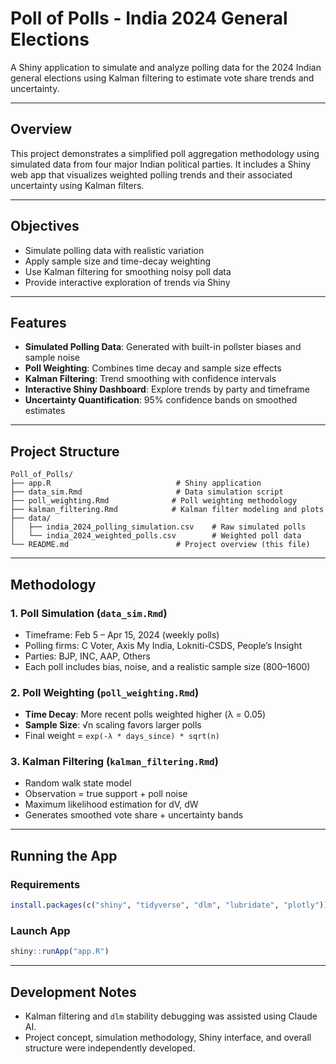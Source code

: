 # Poll of Polls - India 2024 General Elections

A Shiny application to simulate and analyze polling data for the 2024 Indian general elections using Kalman filtering to estimate vote share trends and uncertainty.

---

## Overview

This project demonstrates a simplified poll aggregation methodology using simulated data from four major Indian political parties. It includes a Shiny web app that visualizes weighted polling trends and their associated uncertainty using Kalman filters.

---

## Objectives

- Simulate polling data with realistic variation
- Apply sample size and time-decay weighting
- Use Kalman filtering for smoothing noisy poll data
- Provide interactive exploration of trends via Shiny

---

## Features

- **Simulated Polling Data**: Generated with built-in pollster biases and sample noise
- **Poll Weighting**: Combines time decay and sample size effects
- **Kalman Filtering**: Trend smoothing with confidence intervals
- **Interactive Shiny Dashboard**: Explore trends by party and timeframe
- **Uncertainty Quantification**: 95% confidence bands on smoothed estimates

---

## Project Structure

```
Poll_of_Polls/
├── app.R                            # Shiny application
├── data_sim.Rmd                     # Data simulation script
├── poll_weighting.Rmd              # Poll weighting methodology
├── kalman_filtering.Rmd            # Kalman filter modeling and plots
├── data/
│   ├── india_2024_polling_simulation.csv    # Raw simulated polls
│   └── india_2024_weighted_polls.csv        # Weighted poll data
└── README.md                        # Project overview (this file)
```

---

## Methodology

### 1. Poll Simulation (`data_sim.Rmd`)
- Timeframe: Feb 5 – Apr 15, 2024 (weekly polls)
- Polling firms: C Voter, Axis My India, Lokniti-CSDS, People’s Insight
- Parties: BJP, INC, AAP, Others
- Each poll includes bias, noise, and a realistic sample size (800–1600)

### 2. Poll Weighting (`poll_weighting.Rmd`)
- **Time Decay**: More recent polls weighted higher (λ = 0.05)
- **Sample Size**: √n scaling favors larger polls
- Final weight = `exp(-λ * days_since) * sqrt(n)`

### 3. Kalman Filtering (`kalman_filtering.Rmd`)
- Random walk state model
- Observation = true support + poll noise
- Maximum likelihood estimation for dV, dW
- Generates smoothed vote share + uncertainty bands

---

## Running the App

### Requirements
```r
install.packages(c("shiny", "tidyverse", "dlm", "lubridate", "plotly"))
```

### Launch App
```r
shiny::runApp("app.R")
```
---

## Development Notes

- Kalman filtering and `dlm` stability debugging was assisted using Claude AI.
- Project concept, simulation methodology, Shiny interface, and overall structure were independently developed.



